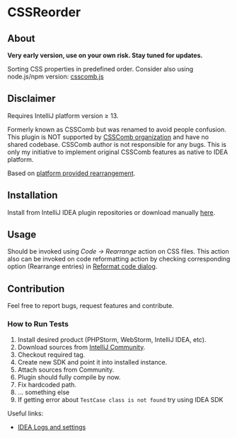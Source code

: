 # CSSReorder
## About
**Very early version, use on your own risk. Stay tuned for updates.**

Sorting CSS properties in predefined order.
Consider also using node.js/npm version: <a href="https://github.com/csscomb/csscomb.js">csscomb.js</a>

## Disclaimer
Requires IntelliJ platform version &ge; 13.

Formerly known as CSSComb but was renamed to avoid people confusion.
This plugin is NOT supported by [CSSComb organization](https://github.com/csscomb) and have no shared codebase.
CSSComb author is not responsible for any bugs.
This is only my initiative to implement original CSSComb features as native to IDEA platform.

Based on [platform provided rearrangement](http://blogs.jetbrains.com/idea/2012/10/arrange-your-code-automatically-with-intellij-idea-12/).

## Installation
Install from IntelliJ IDEA plugin repositories or download manually [here](http://plugins.jetbrains.com/plugin?pr=&pluginId=7164).

## Usage
Should be invoked using *Code&nbsp;→&nbsp;Rearrange* action on CSS files.
This action also can be invoked on code reformatting action by checking corresponding option (Rearrange entries) in
[Reformat code dialog](http://www.jetbrains.com/idea/webhelp/reformat-code-dialog.html).

## Contribution
Feel free to report bugs, request features and contribute.

### How to Run Tests
1. Install desired product (PHPStorm, WebStorm, IntelliJ IDEA, etc).
1. Download sources from [IntelliJ Community](https://github.com/jetbrains/intellij-community).
1. Checkout required tag.
1. Create new SDK and point it into installed instance.
1. Attach sources from Community.
1. Plugin should fully compile by now.
1. Fix hardcoded path.
1. ... something else
1. If getting error about `TestCase class is not found` try using IDEA SDK

Useful links:
  * [IDEA Logs and settings](https://intellij-support.jetbrains.com/entries/23358108-Directories-used-by-the-IDE-to-store-settings-caches-plugins-and-logs)
